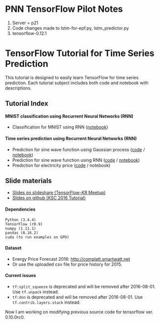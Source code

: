 # PNN TensorFlow Pilot Notes
1. Server = p21
2. Code changes made to lstm-for-epf.py, lstm_predictor.py 
3. tensorflow-0.12.1


# TensorFlow Tutorial for Time Series Prediction

This tutorial is designed to easily learn TensorFlow for time series prediction. 
Each tutorial subject includes both code and notebook with descriptions.

## Tutorial Index

#### MNIST classification using Recurrent Neural Networks (RNN)
- Classification for MNIST using RNN ([notebook](https://github.com/tgjeon/TensorFlow-Tutorials-for-Time-Series/blob/master/mnist-rnn.ipynb))

#### Time series prediction using Recurrent Neural Networks (RNN)

- Prediction for sine wave function using Gaussian process ([code](https://github.com/tgjeon/TensorFlow-Tutorials-for-Time-Series/blob/master/gp-for-sine-wave.py) / [notebook](https://github.com/tgjeon/TensorFlow-Tutorials-for-Time-Series/blob/master/gp-for-sine-wave.ipynb))
- Prediction for sine wave function using RNN ([code](https://github.com/tgjeon/TensorFlow-Tutorials-for-Time-Series/blob/master/lstm-for-sine-wave.py) / [notebook](https://github.com/tgjeon/TensorFlow-Tutorials-for-Time-Series/blob/master/lstm-for-sine-wave.ipynb))
- Prediction for electricity price ([code](https://github.com/tgjeon/TensorFlow-Tutorials-for-Time-Series/blob/master/lstm-for-epf.py) / notebook)

## Slide materials
- [Slides on slideshare (TensorFlow-KR Meetup)](http://www.slideshare.net/TaegyunJeon1/electricity-price-forecasting-with-recurrent-neural-networks)
- [Slides on github (KSC 2016 Tutorial)](https://github.com/tgjeon/TensorFlow-Tutorials-for-Time-Series/raw/master/KSC2016%20-%20Recurrent%20Neural%20Networks.pptx)

#### Dependencies

```
Python (3.4.4)
TensorFlow (r0.9)
numpy (1.11.1)
pandas (0.16.2)
cuda (to run examples on GPU)
```

#### Dataset

- Energy Price Forecast 2016: http://complatt.smartwatt.net
- Or use the uploaded csv file for price history for 2015.

#### Current issues

- ```tf:split_squeeze``` is deprecated and will be removed after 2016-08-01. Use ```tf.unpack``` instead.
- ```tf:dnn``` is deprecated and will be removed after 2016-08-01. Use ```tf.contrib.layers.stack``` instead.

Now I am working on modifying previous source code for tensorflow ver. 0.10.0rc0.
